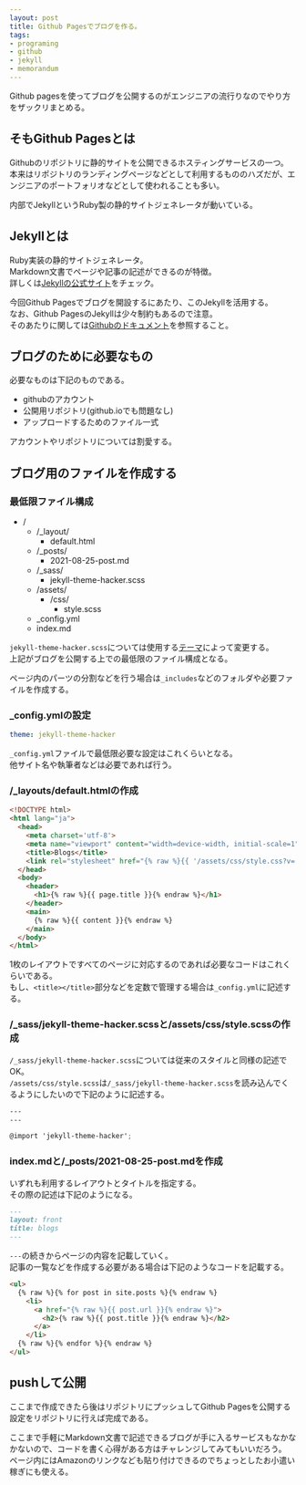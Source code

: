 ```yaml
---
layout: post
title: Github Pagesでブログを作る。
tags:
- programing
- github
- jekyll
- memorandum
---
```


Github pagesを使ってブログを公開するのがエンジニアの流行りなのでやり方をザックリまとめる。  

<!--more-->

## そもGithub Pagesとは

Githubのリポジトリに静的サイトを公開できるホスティングサービスの一つ。  
本来はリポジトリのランディングページなどとして利用するもののハズだが、エンジニアのポートフォリオなどとして使われることも多い。  

内部でJekyllというRuby製の静的サイトジェネレータが動いている。  

## Jekyllとは

Ruby実装の静的サイトジェネレータ。  
Markdown文書でページや記事の記述ができるのが特徴。  
詳しくは[Jekyllの公式サイト](https://jekyllrb.com/)をチェック。  

今回Github Pagesでブログを開設するにあたり、このJekyllを活用する。  
なお、Github PagesのJekyllは少々制約もあるので注意。  
そのあたりに関しては[Githubのドキュメント](https://docs.github.com/en/pages/setting-up-a-github-pages-site-with-jekyll)を参照すること。  

## ブログのために必要なもの

必要なものは下記のものである。

- githubのアカウント
- 公開用リポジトリ(github.ioでも問題なし)
- アップロードするためのファイル一式

アカウントやリポジトリについては割愛する。  

## ブログ用のファイルを作成する

### 最低限ファイル構成

- /
  - /\_layout/
    - default.html
  - /\_posts/
    - 2021-08-25-post.md
  - /\_sass/
    - jekyll-theme-hacker.scss
  - /assets/
    - /css/
      - style.scss
  - \_config.yml
  - index.md

`jekyll-theme-hacker.scss`については使用する[テーマ](https://pages.github.com/themes/)によって変更する。  
上記がブログを公開する上での最低限のファイル構成となる。  

ページ内のパーツの分割などを行う場合は`_includes`などのフォルダや必要ファイルを作成する。  

### \_config.ymlの設定

```yaml
theme: jekyll-theme-hacker
```

`_config.yml`ファイルで最低限必要な設定はこれくらいとなる。  
他サイト名や執筆者などは必要であれば行う。  

### /\_layouts/default.htmlの作成

```html
<!DOCTYPE html>
<html lang="ja">
  <head>
    <meta charset='utf-8'>
    <meta name="viewport" content="width=device-width, initial-scale=1">
    <title>Blogs</title>
    <link rel="stylesheet" href="{% raw %}{{ '/assets/css/style.css?v=' | append: site.github.build_revision | relative_url }}{% endraw %}">
  </head>
  <body>
    <header>
      <h1>{% raw %}{{ page.title }}{% endraw %}</h1>
    </header>
    <main>
      {% raw %}{{ content }}{% endraw %}
    </main>
  </body>
</html>
```

1枚のレイアウトですべてのページに対応するのであれば必要なコードはこれくらいである。  
もし、`<title></title>`部分などを定数で管理する場合は`_config.yml`に記述する。  

### /\_sass/jekyll-theme-hacker.scssと/assets/css/style.scssの作成

`/_sass/jekyll-theme-hacker.scss`については従来のスタイルと同様の記述でOK。  
`/assets/css/style.scss`は`/_sass/jekyll-theme-hacker.scss`を読み込んでくるようにしたいので下記のように記述する。  

```scss
---
---

@import 'jekyll-theme-hacker';
```

### index.mdと/\_posts/2021-08-25-post.mdを作成

いずれも利用するレイアウトとタイトルを指定する。  
その際の記述は下記のようになる。  

```markdown
---
layout: front
title: blogs
---
```

`---`の続きからページの内容を記載していく。  
記事の一覧などを作成する必要がある場合は下記のようなコードを記載する。  

```html
<ul>
  {% raw %}{% for post in site.posts %}{% endraw %}
    <li>
      <a href="{% raw %}{{ post.url }}{% endraw %}">
        <h2>{% raw %}{{ post.title }}{% endraw %}</h2>
      </a>
    </li>
  {% raw %}{% endfor %}{% endraw %}
</ul>
```

## pushして公開

ここまで作成できたら後はリポジトリにプッシュしてGithub Pagesを公開する設定をリポジトリに行えば完成である。  

ここまで手軽にMarkdown文書で記述できるブログが手に入るサービスもなかなかないので、コードを書く心得がある方はチャレンジしてみてもいいだろう。  
ページ内にはAmazonのリンクなども貼り付けできるのでちょっとしたお小遣い稼ぎにも使える。  
